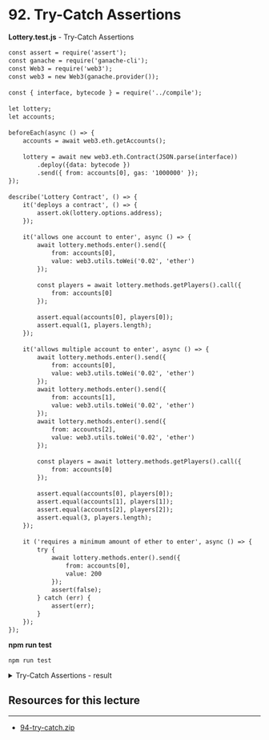 # 92. Try-Catch Assertions

**Lottery.test.js** - Try-Catch Assertions

```
const assert = require('assert');
const ganache = require('ganache-cli');
const Web3 = require('web3');
const web3 = new Web3(ganache.provider());

const { interface, bytecode } = require('../compile');

let lottery;
let accounts;

beforeEach(async () => {
    accounts = await web3.eth.getAccounts();

    lottery = await new web3.eth.Contract(JSON.parse(interface))
        .deploy({data: bytecode })
        .send({ from: accounts[0], gas: '1000000' });
});

describe('Lottery Contract', () => {
    it('deploys a contract', () => {
        assert.ok(lottery.options.address);    
    });  
    
    it('allows one account to enter', async () => {
        await lottery.methods.enter().send({
            from: accounts[0],
            value: web3.utils.toWei('0.02', 'ether')
        });

        const players = await lottery.methods.getPlayers().call({
            from: accounts[0]
        });

        assert.equal(accounts[0], players[0]);
        assert.equal(1, players.length);
    });

    it('allows multiple account to enter', async () => {
        await lottery.methods.enter().send({
            from: accounts[0],
            value: web3.utils.toWei('0.02', 'ether')
        });
        await lottery.methods.enter().send({
            from: accounts[1],
            value: web3.utils.toWei('0.02', 'ether')
        });
        await lottery.methods.enter().send({
            from: accounts[2],
            value: web3.utils.toWei('0.02', 'ether')
        });

        const players = await lottery.methods.getPlayers().call({
            from: accounts[0]
        });

        assert.equal(accounts[0], players[0]);
        assert.equal(accounts[1], players[1]);
        assert.equal(accounts[2], players[2]);
        assert.equal(3, players.length);
    });

    it ('requires a minimum amount of ether to enter', async () => {
        try {
            await lottery.methods.enter().send({
                from: accounts[0],
                value: 200
            }); 
            assert(false);
        } catch (err) {
            assert(err);
        }
    });
});
```

**npm run test**
```
npm run test
```

<details>
  <summary>Try-Catch Assertions - result</summary>

**If the following Error happen**

```
Error: error:0308010C:digital envelope routines::unsupported
    at new Hash (node:internal/crypto/hash:67:19)
    at Object.createHash (node:crypto:130:10)
    at module.exports (/Users/user/Programming Documents/WebServer/untitled/node_modules/webpack/lib/util/createHash.js:135:53)    
    ...
```

**Open terminal and paste these as described :**

-   Linux & Mac OS (windows git bash)-
    ```
    export NODE_OPTIONS=--openssl-legacy-provider
    ``` 

- [Error message "error:0308010C:digital envelope routines::unsupported"](https://stackoverflow.com/questions/69692842/error-message-error0308010cdigital-envelope-routinesunsupported)

---
![91. Try-Catch Assertions](../imgs/92_Try_Catch-Assertions.png)
---
</details>  

##  Resources for this lecture

---

-   [94-try-catch.zip](https://github.com/web3-nfts/bt-web3/raw/main/Curricula/Ethereum-and-Solidity_The_Complete_Developers_Guide/resources/94-try-catch.zip)
